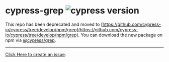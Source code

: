 # cypress-grep ![cypress version](https://img.shields.io/badge/cypress-10.2.0-brightgreen)

This repo has been deprecated and moved to [https://github.com/cypress-io/cypress/tree/develop/npm/grep](https://github.com/cypress-io/cypress/tree/develop/npm/grep). You can download the new package on npm via [@cypress/grep](https://www.npmjs.com/package/@cypress/grep). 

---

[Click Here to create an issue](https://github.com/cypress-io/cypress/issues/new/choose).
